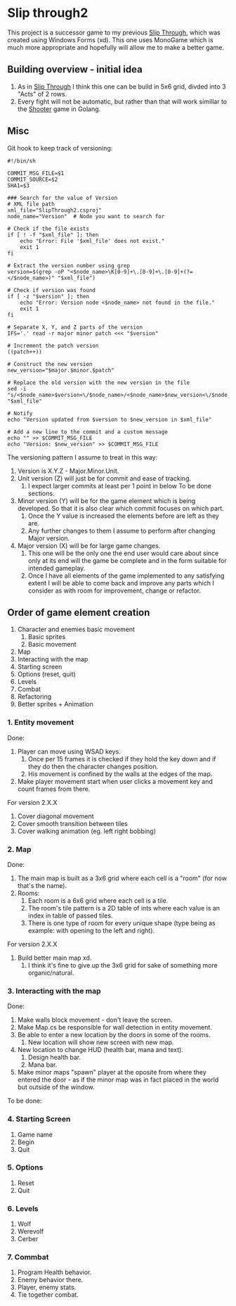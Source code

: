 # Slip through2

This project is a successor game to my previous [Slip Through](https://github.com/TytusKolpak/SlipThroughGame), which was created using Windows Forms (xd). This one uses MonoGame which is much more appropriate and hopefully will allow me to make a better game.

## Building overview - initial idea

1. As in [Slip Through](https://github.com/TytusKolpak/SlipThroughGame) I think this one can be build in 5x6 grid, divded into 3 "Acts" of 2 rows.
2. Every fight will not be automatic, but rather than that will work simillar to the [Shooter](https://github.com/TytusKolpak/Shooter) game in Golang.

## Misc

Git hook to keep track of versioning:

```shell
#!/bin/sh

COMMIT_MSG_FILE=$1
COMMIT_SOURCE=$2
SHA1=$3

### Search for the value of Version
# XML file path
xml_file="SlipThrough2.csproj"
node_name="Version"  # Node you want to search for

# Check if the file exists
if [ ! -f "$xml_file" ]; then
    echo "Error: File '$xml_file' does not exist."
    exit 1
fi

# Extract the version number using grep
version=$(grep -oP "<$node_name>\K[0-9]+\.[0-9]+\.[0-9]+(?=</$node_name>)" "$xml_file")

# Check if version was found
if [ -z "$version" ]; then
    echo "Error: Version node <$node_name> not found in the file."
    exit 1
fi

# Separate X, Y, and Z parts of the version
IFS='.' read -r major minor patch <<< "$version"

# Increment the patch version
((patch++))

# Construct the new version
new_version="$major.$minor.$patch"

# Replace the old version with the new version in the file
sed -i "s/<$node_name>$version<\/$node_name>/<$node_name>$new_version<\/$node_name>/" "$xml_file"

# Notify
echo "Version updated from $version to $new_version in $xml_file"

# Add a new line to the commit and a custom message
echo "" >> $COMMIT_MSG_FILE
echo "Version: $new_version" >> $COMMIT_MSG_FILE
```

The versioning pattern I assume to treat in this way:

1. Version is X.Y.Z - Major.Minor.Unit.
2. Unit version (Z) will just be for commit and ease of tracking.
    1. I expect larger commits at least per 1 point in below To be done sections.
3. Minor version (Y) will be for the game element which is being developed. So that it is also clear which commit focuses on which part.
    1. Once the Y value is increased the elements before are left as they are.
    2. Any further changes to them I assume to perform after changing Major version.
4. Major version (X) will be for large game changes.
    1. This one will be the only one the end user would care about since only at its end will the game be complete and in the form suitable for intended gameplay.
    2. Once I have all elements of the game implemented to any satisfying extent I will be able to come back and improve any parts which I consider as with room for improvement, change or refactor.

## Order of game element creation

1. Character and enemies basic movement
    1. Basic sprites
    2. Basic movement
2. Map
3. Interacting with the map
4. Starting screen
5. Options (reset, quit)
6. Levels
7. Combat
8. Refactoring
9. Better sprites + Animation

### 1. Entity movement

Done:

1. Player can move using WSAD keys.
    1. Once per 15 frames it is checked if they hold the key down and if they do then the character changes position.
    2. His movement is confined by the walls at the edges of the map.
2. Make player movement start when user clicks a movement key and count frames from there.

For version 2.X.X

1. Cover diagonal movement
2. Cover smooth transition between tiles
3. Cover walking animation (eg. left right bobbing)

### 2. Map

Done:

1. The main map is built as a 3x6 grid where each cell is a "room" (for now that's the name).
2. Rooms:
    1. Each room is a 6x6 grid where each cell is a tile.
    2. The room's tile pattern is a 2D table of ints where each value is an index in table of passed tiles.
    3. There is one type of room for every unique shape (type being as example: with opening to the left and right).

For version 2.X.X

1. Build better main map xd.
    1. I think it's fine to give up the 3x6 grid for sake of something more organic/natural.

### 3. Interacting with the map

Done:

1. Make walls block movement - don't leave the screen.
2. Make Map.cs be responsible for wall detection in entity movement.
3. Be able to enter a new location by the doors in some of the rooms.
    1. New location will show new screen with new map.
4. New location to change HUD (health bar, mana and text).
    1. Design health bar.
    2. Mana bar.
5. Make minor maps "spawn" player at the oposite from where they entered the door - as if the minor map was in fact placed in the world but outside of the window.

To be done:

### 4. Starting Screen

1. Game name
2. Begin
3. Quit

### 5. Options

1. Reset
2. Quit

### 6. Levels

1.  Wolf
2.  Werevolf
3.  Cerber

### 7. Commbat

1. Program Health behavior.
2. Enemy behavior there.
3. Player, enemy stats.
4. Tie together combat.
